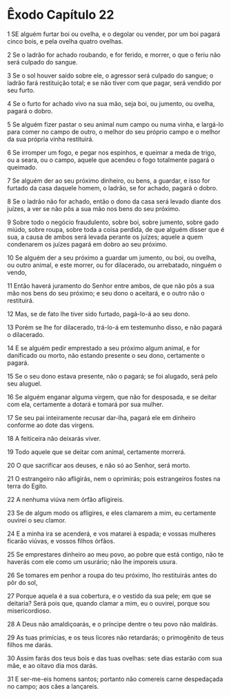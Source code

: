 # Êxodo Capítulo 22

1	SE alguém furtar boi ou ovelha, e o degolar ou vender, por um boi pagará cinco bois, e pela ovelha quatro ovelhas.

2	Se o ladrão for achado roubando, e for ferido, e morrer, o que o feriu não será culpado do sangue.

3	Se o sol houver saído sobre ele, o agressor será culpado do sangue; o ladrão fará restituição total; e se não tiver com que pagar, será vendido por seu furto.

4	Se o furto for achado vivo na sua mão, seja boi, ou jumento, ou ovelha, pagará o dobro.

5	Se alguém fizer pastar o seu animal num campo ou numa vinha, e largá-lo para comer no campo de outro, o melhor do seu próprio campo e o melhor da sua própria vinha restituirá.

6	Se irromper um fogo, e pegar nos espinhos, e queimar a meda de trigo, ou a seara, ou o campo, aquele que acendeu o fogo totalmente pagará o queimado.

7	Se alguém der ao seu próximo dinheiro, ou bens, a guardar, e isso for furtado da casa daquele homem, o ladrão, se for achado, pagará o dobro.

8	Se o ladrão não for achado, então o dono da casa será levado diante dos juízes, a ver se não pôs a sua mão nos bens do seu próximo.

9	Sobre todo o negócio fraudulento, sobre boi, sobre jumento, sobre gado miúdo, sobre roupa, sobre toda a coisa perdida, de que alguém disser que é sua, a causa de ambos será levada perante os juízes; aquele a quem condenarem os juízes pagará em dobro ao seu próximo.

10	Se alguém der a seu próximo a guardar um jumento, ou boi, ou ovelha, ou outro animal, e este morrer, ou for dilacerado, ou arrebatado, ninguém o vendo,

11	Então haverá juramento do Senhor entre ambos, de que não pôs a sua mão nos bens do seu próximo; e seu dono o aceitará, e o outro não o restituirá.

12	Mas, se de fato lhe tiver sido furtado, pagá-lo-á ao seu dono.

13	Porém se lhe for dilacerado, trá-lo-á em testemunho disso, e não pagará o dilacerado.

14	E se alguém pedir emprestado a seu próximo algum animal, e for danificado ou morto, não estando presente o seu dono, certamente o pagará.

15	Se o seu dono estava presente, não o pagará; se foi alugado, será pelo seu aluguel.

16	Se alguém enganar alguma virgem, que não for desposada, e se deitar com ela, certamente a dotará e tomará por sua mulher.

17	Se seu pai inteiramente recusar dar-lha, pagará ele em dinheiro conforme ao dote das virgens.

18	A feiticeira não deixarás viver.

19	Todo aquele que se deitar com animal, certamente morrerá.

20	O que sacrificar aos deuses, e não só ao Senhor, será morto.

21	O estrangeiro não afligirás, nem o oprimirás; pois estrangeiros fostes na terra do Egito.

22	A nenhuma viúva nem órfão afligireis.

23	Se de algum modo os afligires, e eles clamarem a mim, eu certamente ouvirei o seu clamor.

24	E a minha ira se acenderá, e vos matarei à espada; e vossas mulheres ficarão viúvas, e vossos filhos órfãos.

25	Se emprestares dinheiro ao meu povo, ao pobre que está contigo, não te haverás com ele como um usurário; não lhe imporeis usura.

26	Se tomares em penhor a roupa do teu próximo, lho restituirás antes do pôr do sol,

27	Porque aquela é a sua cobertura, e o vestido da sua pele; em que se deitaria? Será pois que, quando clamar a mim, eu o ouvirei, porque sou misericordioso.

28	A Deus não amaldiçoarás, e o príncipe dentre o teu povo não maldirás.

29	As tuas primícias, e os teus licores não retardarás; o primogênito de teus filhos me darás.

30	Assim farás dos teus bois e das tuas ovelhas: sete dias estarão com sua mãe, e ao oitavo dia mos darás.

31	E ser-me-eis homens santos; portanto não comereis carne despedaçada no campo; aos cães a lançareis.

